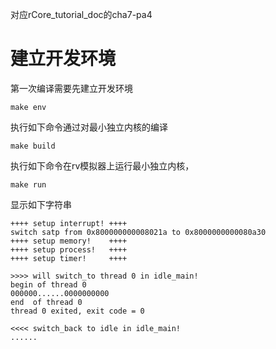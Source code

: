 对应rCore_tutorial_doc的cha7-pa4

# 建立开发环境
第一次编译需要先建立开发环境
```
make env
```

执行如下命令通过对最小独立内核的编译
```
make build
```

执行如下命令在rv模拟器上运行最小独立内核，
```
make run
```
显示如下字符串
```
++++ setup interrupt! ++++
switch satp from 0x800000000008021a to 0x8000000000080a30
++++ setup memory!    ++++
++++ setup process!   ++++
++++ setup timer!     ++++

>>>> will switch_to thread 0 in idle_main!
begin of thread 0
000000......0000000000
end  of thread 0
thread 0 exited, exit code = 0

<<<< switch_back to idle in idle_main!
......
```